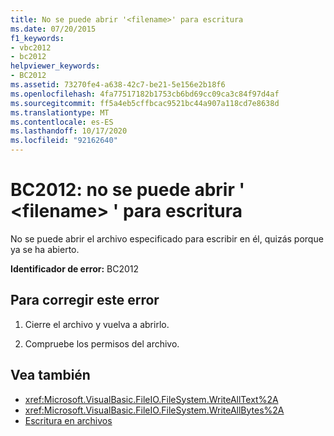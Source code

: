 ```yaml
---
title: No se puede abrir '<filename>' para escritura
ms.date: 07/20/2015
f1_keywords:
- vbc2012
- bc2012
helpviewer_keywords:
- BC2012
ms.assetid: 73270fe4-a638-42c7-be21-5e156e2b18f6
ms.openlocfilehash: 4fa77517182b1753cb6bd69cc09ca3c84f97d4af
ms.sourcegitcommit: ff5a4eb5cffbcac9521bc44a907a118cd7e8638d
ms.translationtype: MT
ms.contentlocale: es-ES
ms.lasthandoff: 10/17/2020
ms.locfileid: "92162640"
---
```

# <a name="bc2012-cant-open-filename-for-writing"></a>BC2012: no se puede abrir ' \<filename> ' para escritura

No se puede abrir el archivo especificado para escribir en él, quizás porque ya se ha abierto.

 **Identificador de error:** BC2012

## <a name="to-correct-this-error"></a>Para corregir este error

1. Cierre el archivo y vuelva a abrirlo.

2. Compruebe los permisos del archivo.

## <a name="see-also"></a>Vea también

- <xref:Microsoft.VisualBasic.FileIO.FileSystem.WriteAllText%2A>
- <xref:Microsoft.VisualBasic.FileIO.FileSystem.WriteAllBytes%2A>
- [Escritura en archivos](../../developing-apps/programming/drives-directories-files/writing-to-files.md)
